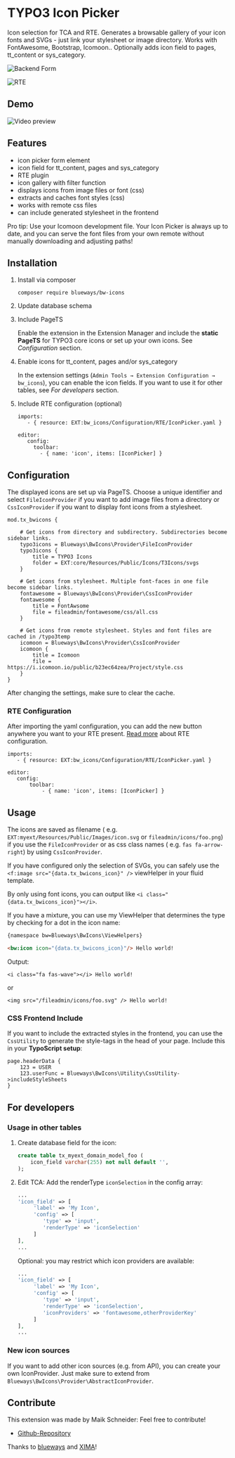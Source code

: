 # TYPO3 Icon Picker

Icon selection for TCA and RTE. Generates a browsable gallery of your icon fonts
and SVGs - just link your stylesheet or image directory. Works with FontAwesome,
Bootstrap, Icomoon.. Optionally adds icon field to pages, tt_content or
sys_category.

![Backend Form](Documentation/Images/backend1.jpg)

![RTE](Documentation/Images/RTE.jpg)

## Demo

![Video preview](Documentation/Images/preview.gif)

## Features

* icon picker form element
* icon field for tt_content, pages and sys_category
* RTE plugin
* icon gallery with filter function
* displays icons from image files or font (css)
* extracts and caches font styles (css)
* works with remote css files
* can include generated stylesheet in the frontend

Pro tip: Use your Icomoon development file. Your Icon Picker is always up to
date, and you can serve the font files from your own remote without manually
downloading and adjusting paths!

## Installation

1. Install via composer
   ``` {.bash}
   composer require blueways/bw-icons
   ```

2. Update database schema

3. Include PageTS

   Enable the extension in the Extension Manager and include the **static
   PageTS** for TYPO3 core icons or set up your own icons. See *Configuration*
   section.

4. Enable icons for tt_content, pages and/or sys_category

   In the extension
   settings (`Admin Tools → Extension Configuration → bw_icons`), you can enable
   the icon fields. If you want to use it for other tables, see *For developers*
   section.

5. Include RTE configuration (optional)
   ``` {.yaml}
   imports:
      - { resource: EXT:bw_icons/Configuration/RTE/IconPicker.yaml }

   editor:
      config:
        toolbar:
          - { name: 'icon', items: [IconPicker] }
   ```

## Configuration

The displayed icons are set up via PageTS. Choose a unique identifier and
select `FileIconProvider` if you want to add
image files from a directory or `CssIconProvider` if you want to display font
icons from a stylesheet.

```
mod.tx_bwicons {

    # Get icons from directory and subdirectory. Subdirectories become sidebar links.
    typo3icons = Blueways\BwIcons\Provider\FileIconProvider
    typo3icons {
        title = TYPO3 Icons
        folder = EXT:core/Resources/Public/Icons/T3Icons/svgs
    }

    # Get icons from stylesheet. Multiple font-faces in one file become sidebar links.
    fontawesome = Blueways\BwIcons\Provider\CssIconProvider
    fontawesome {
        title = FontAwsome
        file = fileadmin/fontawesome/css/all.css
    }

    # Get icons from remote stylesheet. Styles and font files are cached in /typo3temp
    icomoon = Blueways\BwIcons\Provider\CssIconProvider
    icomoon {
        title = Icomoon
        file = https://i.icomoon.io/public/b23ec64zea/Project/style.css
    }
}
```

After changing the settings, make sure to clear the cache.

### RTE Configuration

After importing the yaml configuration, you can add the new button anywhere you want to your RTE present. [Read more](https://docs.typo3.org/c/typo3/cms-rte-ckeditor/main/en-us/Configuration/) about RTE configuration.

``` {.yaml}
imports:
   - { resource: EXT:bw_icons/Configuration/RTE/IconPicker.yaml }

editor:
   config:
       toolbar:
           - { name: 'icon', items: [IconPicker] }
```

## Usage

The icons are saved as filename (
e.g. `EXT:myext/Resources/Public/Images/icon.svg` or `fileadmin/icons/foo.png`)
if you use the `FileIconProvider` or as css class names (
e.g. `fas fa-arrow-right`) by using `CssIconProvider`.

If you have configured only the selection of SVGs, you can safely use
the `<f:image src="{data.tx_bwicons_icon}" />` viewHelper in your fluid
template.

By only using font icons, you can output
like `<i class="{data.tx_bwicons_icon}"></i>`.

If you have a mixture, you can use my ViewHelper that determines the type by
checking for a dot in the icon name:

```html
{namespace bw=Blueways\BwIcons\ViewHelpers}

<bw:icon icon="{data.tx_bwicons_icon}"/> Hello world!
```

Output:

```
<i class="fa fas-wave"></i> Hello world!
```

or

```
<img src="/fileadmin/icons/foo.svg" /> Hello world!
```

### CSS Frontend Include

If you want to include the extracted styles in the frontend, you can use
the `CssUtility` to generate the style-tags in the head of your page. Include
this in your **TypoScript setup**:

```
page.headerData {
	123 = USER
	123.userFunc = Blueways\BwIcons\Utility\CssUtility->includeStyleSheets
}
```

## For developers

### Usage in other tables

1. Create database field for the icon:
   ```sql
   create table tx_myext_domain_model_foo (
       icon_field varchar(255) not null default '',
   );
   ```

2. Edit TCA: Add the renderType `iconSelection` in the config array:
   ```php
   ...
   'icon_field' => [
        'label' => 'My Icon',
        'config' => [
           'type' => 'input',
           'renderType' => 'iconSelection'
        ]
   ],
   ...
   ```

   Optional: you may restrict which icon providers are available:
   ```php
   ...
   'icon_field' => [
        'label' => 'My Icon',
        'config' => [
           'type' => 'input',
           'renderType' => 'iconSelection',
           'iconProviders' => 'fontawesome,otherProviderKey'
        ]
   ],
   ...
   ```

### New icon sources

If you want to add other icon sources (e.g. from API), you can create your own
IconProvider. Just make sure to extend
from `Blueways\BwIcons\Provider\AbstractIconProvider`.

## Contribute

This extension was made by Maik Schneider: Feel free to contribute!

* [Github-Repository](https://github.com/maikschneider/bw_icons)

Thanks to [blueways](https://www.blueways.de/) and [XIMA](https://www.xima.de/)!
